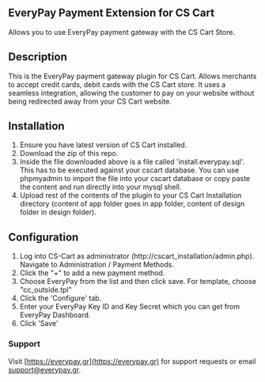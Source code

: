 ## EveryPay Payment Extension for CS Cart
Allows you to use EveryPay payment gateway with the CS Cart Store.

## Description

This is the EveryPay payment gateway plugin for CS Cart. Allows merchants to accept credit cards, debit cards with the CS Cart store. It uses a seamless integration, allowing the customer to pay on your website without being redirected away from your CS Cart website.

## Installation
1. Ensure you have latest version of CS Cart installed.
2. Download the zip of this repo.
3. Inside the file downloaded above is a file called 'install.everypay.sql'. This has to be executed against your cscart database. You can use phpmyadmin to import the file into your cscart database or copy paste the content and run directly into your mysql shell.
4. Upload rest of the contents of the plugin to your CS Cart Installation directory (content of app folder goes in app folder, content of design folder in design folder).

## Configuration

1. Log into CS-Cart as administrator (http://cscart_installation/admin.php). Navigate to Administration / Payment Methods.
2. Click the "+" to add a new payment method.
3. Choose EveryPay from the list and then click save. For template, choose "cc_outside.tpl"
4. Click the 'Configure' tab.
5. Enter your EveryPay Key ID and Key Secret which you can get from EveryPay Dashboard.
6. Click 'Save'

### Support

Visit [https://everypay.gr](https://everypay.gr) for support requests or email support@everypay.gr.